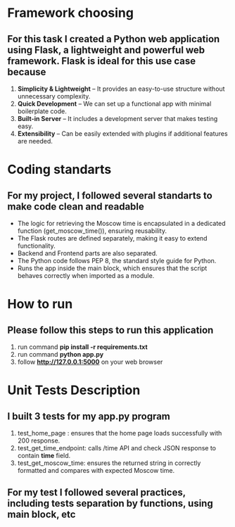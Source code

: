 # Framework choosing

## For this task I created a Python web application using Flask, a lightweight and powerful web framework. Flask is ideal for this use case because

1. **Simplicity & Lightweight** – It provides an easy-to-use structure without unnecessary complexity.
2. **Quick Development** – We can set up a functional app with minimal boilerplate code.
3. **Built-in Server** – It includes a development server that makes testing easy.
4. **Extensibility** – Can be easily extended with plugins if additional features are needed.

# Coding standarts

## For my project, I followed several standarts to make code clean and readable

- The logic for retrieving the Moscow time is encapsulated in a dedicated function (get_moscow_time()), ensuring reusability.
- The Flask routes are defined separately, making it easy to extend functionality.
- Backend and Frontend parts are also separated.
- The Python code follows PEP 8, the standard style guide for Python.
- Runs the app inside the main block, which ensures that the script behaves correctly when imported as a module.

# How to run

## Please follow this steps to run this application

1. run command **pip install -r requirements.txt**
2. run command **python app.py**
3. follow **<http://127.0.0.1:5000>** on your web browser

# Unit Tests Description

## I built 3 tests for my app.py program

1. test_home_page : ensures that the home page loads successfully with 200 response.
2. test_get_time_endpoint: calls /time API and check JSON response to contain **time** field.
3. test_get_moscow_time: ensures the returned string in correctly formatted and compares with expected Moscow time.

## For my test I followed several practices, including tests separation by functions, using main block, etc
